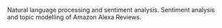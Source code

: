 Natural language processing and sentiment analysis.
Sentiment analysis and topic modelling of Amazon Alexa Reviews.
